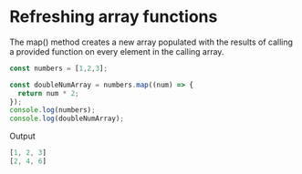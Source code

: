 # Refreshing array functions

The map() method creates a new array populated with the results of calling a provided function on every element in the calling array.

```js
const numbers = [1,2,3];

const doubleNumArray = numbers.map((num) => {
  return num * 2;
});
console.log(numbers);                
console.log(doubleNumArray);
```

Output
```js
[1, 2, 3]
[2, 4, 6]
```